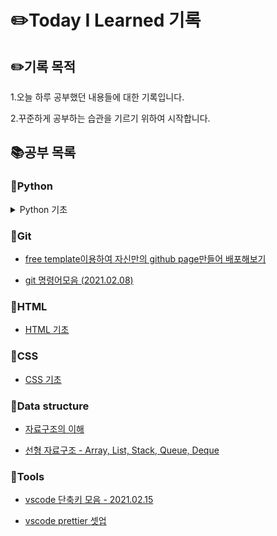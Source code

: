 # ✏️Today I Learned 기록

## ✏️기록 목적

1.오늘 하루 공부했던 내용들에 대한 기록입니다.

2.꾸준하게 공부하는 습관을 기르기 위하여 시작합니다.

## 📚공부 목록

### 📔Python

<details>
<summary> Python 기초 </summary>

-   [Python 기초 - 입출력과 변수](https://github.com/Parkjju/TIL/blob/master/Python/input_and_print.md)

-   [Python 기초 - 간단한 함수 만들기](https://github.com/Parkjju/TIL/blob/master/Python/functions.md)

-   [Python 기초 - 프로그램 사용자로부터 입력받기 + 코드의 반복](https://github.com/Parkjju/TIL/blob/master/Python/input_loop.md)

-   [Python 기초 - int형 데이터와 float형 데이터](https://github.com/Parkjju/TIL/blob/master/Python/int_float_data.md)

-   [Python 기초 - 리스트와 문자열](https://github.com/Parkjju/TIL/blob/master/Python/list_string.md)

-   [Python 기초 - 리스트와 문자열의 함수들](https://github.com/Parkjju/TIL/blob/master/Python/list_function.md)

-   [Python 기초 - True, False, if문과 형제들](https://github.com/Parkjju/TIL/blob/master/Python/TF.md)

-   [Python 기초 - while,이중 for루프](https://github.com/Parkjju/TIL/blob/master/Python/for_while_loop.md)

-   [Python 기초 - 튜플과 레인지](https://github.com/Parkjju/TIL/blob/master/Python/tuple_range.md)

-   [Python 기초 - 함수에 대한 추가적인 설명: 디폴트 값 등등](https://github.com/Parkjju/TIL/blob/master/Python/functions_add.md)

-   [Python 기초 - 모듈(Modules)](https://github.com/Parkjju/TIL/blob/master/Python/modules.md)

-   [Python 기초 - 딕셔너리(Dictionary)](https://github.com/Parkjju/TIL/blob/master/Python/dictionary.md)

-   [Python 기초 - 클래스와 객체](https://github.com/Parkjju/TIL/blob/master/Python/class.md)

-   [Python 기초 - 예외처리](https://github.com/Parkjju/TIL/blob/master/Python/unexpect.md)
</details>

### 📔Git

-   [free template이용하여 자신만의 github page만들어 배포해보기](https://github.com/Parkjju/TIL/tree/master/Git/github_page.md)

-   [git 명령어모음 (2021.02.08)](https://github.com/Parkjju/TIL/blob/master/Git/git_command.md)

### 📔HTML

-   [HTML 기초](https://github.com/Parkjju/TIL/blob/master/HTML/HTML_begin.md)

### 📔CSS

-   [CSS 기초](https://github.com/Parkjju/TIL/blob/master/CSS/CSS_begin.md)

### 📔Data structure

-   [자료구조의 이해](https://github.com/Parkjju/TIL/blob/master/Data_structure/data_structure.md)

-   [선형 자료구조 - Array, List, Stack, Queue, Deque](https://github.com/Parkjju/TIL/blob/master/Data_structure/sequential_structure.md)

### 🔨Tools

-   [vscode 단축키 모음 - 2021.02.15](https://github.com/Parkjju/TIL/blob/master/Tools/vscode_shortcut.md)

-   [vscode prettier 셋업](https://github.com/Parkjju/TIL/blob/master/Tools/vscode_Prettier.md)
